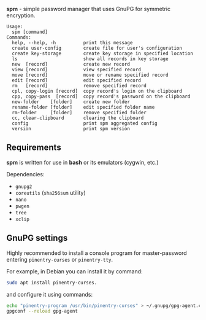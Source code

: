 **spm** - simple password manager that uses GnuPG for symmetric encryption.

```
Usage:
  spm [command]
Commands:
  help, --help, -h          print this message
  create user-config        create file for user's configuration
  create key-storage        create key storage in specified location
  ls                        show all records in key storage
  new  [record]             create new record
  view [record]             view specified record
  move [record]             move or rename specified record
  edit [record]             edit specified record
  rm   [record]             remove specified record
  cpl, copy-login [record]  copy record's login on the clipboard
  cpp, copy-pass  [record]  copy record's password on the clipboard
  new-folder    [folder]    create new folder
  rename-folder [folder]    edit specified folder name
  rm-folder     [folder]    remove specified folder
  cc, clear-clipboard       clearing the clipboard
  config                    print spm aggregated config
  version                   print spm version
```

## Requirements

**spm** is written for use in **bash** or its emulators (cygwin, etc.)

Dependencies:
* `gnupg2`
* `coreutils` (`sha256sum` utility)
* `nano`
* `pwgen`
* `tree`
* `xclip`

## GnuPG settings

Highly recommended to install a console program for master-password entering `pinentry-curses` or `pinentry-tty`.

For example, in Debian you can install it by command:

```bash
sudo apt install pinentry-curses.
```

and configure it using commands:

```bash
echo "pinentry-program /usr/bin/pinentry-curses" > ~/.gnupg/gpg-agent.conf
gpgconf --reload gpg-agent
```
